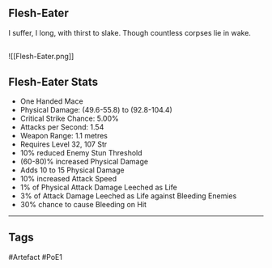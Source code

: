 ## Flesh-Eater
I suffer, I long, with thirst to slake.
Though countless corpses lie in wake.
##
![[Flesh-Eater.png]]
## Flesh-Eater Stats
- One Handed Mace
- Physical Damage: (49.6-55.8) to (92.8-104.4)
- Critical Strike Chance: 5.00%
- Attacks per Second: 1.54
- Weapon Range: 1.1 metres
- Requires Level 32, 107 Str
- 10% reduced Enemy Stun Threshold
- (60-80)% increased Physical Damage
- Adds 10 to 15 Physical Damage
- 10% increased Attack Speed
- 1% of Physical Attack Damage Leeched as Life
- 3% of Attack Damage Leeched as Life against Bleeding Enemies
- 30% chance to cause Bleeding on Hit


---
## Tags
#Artefact
#PoE1